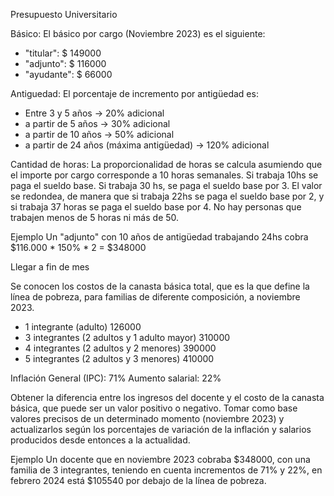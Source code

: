 Presupuesto Universitario

Básico: El básico por cargo (Noviembre 2023) es el siguiente:
- "titular": $ 149000
- "adjunto": $ 116000
- "ayudante": $ 66000

Antiguedad: El porcentaje de incremento por antigüedad es:
- Entre 3 y 5 años -> 20% adicional 
- a partir de 5 años -> 30% adicional
- a partir de 10 años -> 50% adicional
- a partir de 24 años (máxima antigüedad) -> 120% adicional

Cantidad de horas: La proporcionalidad de horas se calcula asumiendo que el importe por cargo corresponde a 10 horas semanales. Si trabaja 10hs se paga el sueldo base. Si trabaja 30 hs, se paga el sueldo base por 3. 
El valor se redondea, de manera que si trabaja 22hs se paga el sueldo base por 2, y si trabaja 37 horas se paga el sueldo base por 4. No hay personas que trabajen menos de 5 horas ni más de 50.

Ejemplo
Un "adjunto" con 10 años de antigüedad trabajando 24hs cobra $116.000 * 150% * 2 = $348000

Llegar a fin de mes

Se conocen los costos de la canasta básica total, que es la que define la línea de pobreza, para familias de diferente composición, a noviembre 2023.
- 1 integrante (adulto) 126000
- 3 integrantes (2 adultos y 1 adulto mayor) 310000
- 4 integrantes (2 adultos y 2 menores) 390000
- 5 integrantes (2 adultos y 3 menores) 410000

Inflación General (IPC): 71%
Aumento salarial: 22%

Obtener la diferencia entre los ingresos del docente y el costo de la canasta básica, que puede ser un valor positivo o negativo. 
Tomar como base valores precisos de un determinado momento  (noviembre 2023) y actualizarlos según los porcentajes de variación de la inflación y salarios producidos desde entonces a la actualidad.

Ejemplo
Un docente que en noviembre 2023 cobraba $348000, con una familia de 3 integrantes, teniendo en cuenta incrementos de 71% y 22%, en febrero 2024 está  $105540 por debajo de la línea de pobreza.
